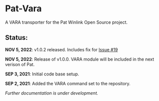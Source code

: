 # Pat-Vara
A VARA transporter for the Pat Winlink Open Source project.

## Status:
**NOV 5, 2022**: v1.0.2 released.  Includes fix for [Issue #19](https://github.com/n8jja/Pat-Vara/issues/19)

**NOV 5, 2022**: Release of v1.0.0.  VARA module will be included in the next verison of Pat.

**SEP 3, 2021**: Initial code base setup.

**SEP 2, 2021**: Added the VARA command set to the repository.


*Further documentation is under development.*
